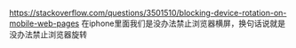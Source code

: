 https://stackoverflow.com/questions/3501510/blocking-device-rotation-on-mobile-web-pages
在iphone里面我们是没办法禁止浏览器横屏，换句话说就是没办法禁止浏览器旋转